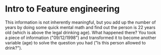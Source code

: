 # Intro to Feature engineering


This information is not inherently meaningful, but you add up the number of years by doing some quick mental math and find out the person is 22 years old (which is above the legal drinking age). What happened there? You took a piece of information ("09/12/1998") and transformed it to become another variable (age) to solve the question you had ("Is this person allowed to drink?").
